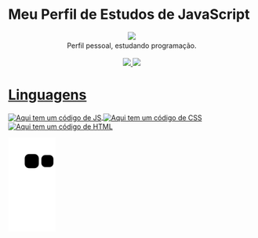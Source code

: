 <h1>
  Meu Perfil de Estudos de <strong>JavaScript</strong>
</h1>

<div align="center">
  <img src="https://media2.giphy.com/media/tAsb13a9tibQs/giphy.gif?cid=ecf05e47ymyon4sh5ra22xcvm5zspvuvq2pv81rk5u6gigwh&rid=giphy.gif&ct=g" width="300px" />
</div>

<div align="center" style="display: inline_block">
  Perfil pessoal, estudando programação.
</div>
<br />

<div  align="center">
  <a href="https://github.com/L0rdLuiz">
  <img height="180em" src="https://github-readme-stats.vercel.app/api?username=L0rdLuiz&show_icons=true&theme=dark&include_all_commits=true&count_private=true"/>
  <img height="180em" src="https://github-readme-stats.vercel.app/api/top-langs/?username=L0rdLuiz&layout=compact&langs_count=7&theme=dark"/>
</div>

  <h1> Linguagens </h1>
  <img align="center" alt="Aqui tem um código de JS" height="30" width="40"
       src="https://cdn.jsdelivr.net/gh/devicons/devicon/icons/javascript/javascript-original.svg" />
   <img align="center" alt="Aqui tem um código de CSS" height="30" width="40"
       src="https://cdn.jsdelivr.net/gh/devicons/devicon/icons/css3/css3-original.svg" />
   <img align="center" alt="Aqui tem um código de HTML" height="30" width="40"
       src="https://cdn.jsdelivr.net/gh/devicons/devicon/icons/html5/html5-original.svg" />
</div>

![snake gif](https://github.com/L0rdLuiz/L0rdLuiz/blob/output/github-contribution-grid-snake.svg)

<div>
  
